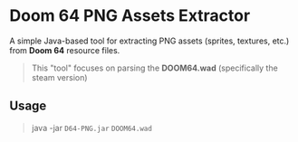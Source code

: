 # Doom 64 PNG Assets Extractor

A simple Java-based tool for extracting PNG assets (sprites, textures, etc.) from **Doom 64** resource files.

> This "tool" focuses on parsing the **DOOM64.wad** (specifically the steam version)

## Usage
> java -jar `D64-PNG.jar` `DOOM64.wad`
